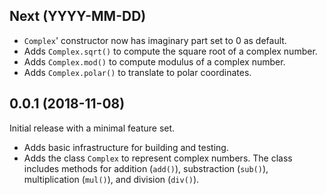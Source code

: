 ## Next (YYYY-MM-DD)

- `Complex`' constructor now has imaginary part set to 0 as default.
- Adds `Complex.sqrt()` to compute the square root of a complex number.
- Adds `Complex.mod()` to compute modulus of a complex number.
- Adds `Complex.polar()` to translate to polar coordinates.

## 0.0.1 (2018-11-08)

Initial release with a minimal feature set.

- Adds basic infrastructure for building and testing.
- Adds the class `Complex` to represent complex numbers. The class includes methods for addition (`add()`), substraction (`sub()`), multiplication (`mul()`), and division (`div()`).
